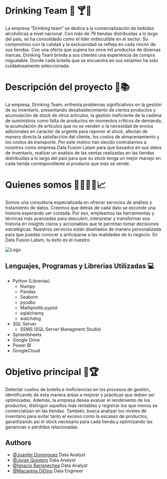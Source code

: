 # Drinking Team :champagne: :cocktail::wine_glass:
La empresa “Drinking team” se dedica a la comercialización de bebidas alcohólicas a nivel nacional. Con más de 79 tiendas distribuidas a lo largo del país, se ha consolidado como el líder indiscutible en el sector. Su compromiso con la calidad y la exclusividad se refleja en cada rincón de sus tiendas. Con una oferta que supera los once mil productos de diversas marcas, Drinking Team brinda a sus clientes una experiencia de compra inigualable. Donde cada botella que se encuentra en sus estantes ha sido cuidadosamente seleccionada.


# Descripción del proyecto :bookmark_tabs::books:
La empresa, Drinking Team, enfrenta problemas significativos en la gestión de su inventario, presentando desabastecimiento de ciertos productos y acumulación de stock de otros artículos, la gestión ineficiente de la cadena de suministros como falta de productos en momentos críticos de demanda, la acumulación de artículos que no se venden o la necesidad de envíos adicionales en carácter de urgente para reponer el stock, afectan de manera directa la satisfacción del cliente, los costos de almacenamiento y los costos de transporte. 
Por este motivo han decido contratarnos a nosotros como empresa Data Fusion Latam para que basados en sus datos de inventario, realizar un analisis de las ventas realizadas en las tiendas distribuidas a lo largo del pais para que su stock tenga un mejor manejo en cada tienda correspondiente al producto que más se vende. 




# Quienes somos :technologist::woman_technologist::chart_with_upwards_trend:
Somos una consultoría especializada en ofrecer servicios de análisis y tratamiento de datos. 
Creemos que detrás de cada dato se esconde una historia esperando ser contada. Por eso, empleamos las herramientas y técnicas más avanzadas para descubrir, interpretar y transformar esa historia en insights claros y accionables que te permitan tomar decisiones estratégicas. 
Nuestros servicios están diseñados de manera personalizada para que puedas conocer y anticiparse a las realidades de tu negocio. 
En Data Fusion Latam, tu éxito es el nuestro. 


![Logo](https://github.com/jorgelqc/DrikingTeam/blob/main/Dise%C3%B1o/FondoLogoAnalistas/Logo%20Analistas.jpeg)


## Lenguajes, Programas y Librerias Utilizadas :computer:
- Python (Librerias)
    - Numpy
    - Pandas
    - Seaborn
    - pyodbc
    - Mathplotlib.pyplot
    - sqlalchemy
    - watchdog
- SQL Server
    - SSMS (SQL Server Managment Studio)
- Spreedsheets
- Google Drive
- Power BI
- GoogleCloud


# Objetivo principal :dart::trophy:
Detectar cuellos de botella e ineficiencias en los procesos de gestión, identificando de esta manera áreas a mejorar y prácticas que deben ser optimizadas.
Además, la empresa desea evaluar el rendimiento de los productos, distinguir aquellos más rentables y registrar los que menos se comercializan en las tiendas. 
También, busca analizar los niveles de inventario para evitar tanto el exceso como la escasez de productos, garantizando así el stock necesario para cada tienda y optimizando las ganancias o pérdidas relacionadas. 




## Authors

- [@Juanfer Dominguez](https://github.com/Somnus-py) Data Analyst
- [@Jorge Quintero](https://github.com/jorgelqc) Data Analyst
- [@Ignacio Barrenechea](https://github.com/IgnaBarrenechea) Data Analyst
- [@Macarena DiDino](https://github.com/MacaDiDino) Data Engineer


